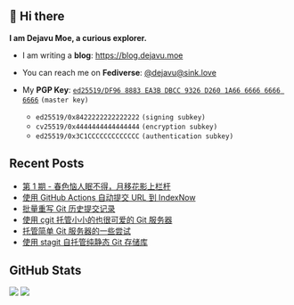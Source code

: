 ## 👋 Hi there

**I am Dejavu Moe, a curious explorer.**

- I am writing a **blog**: https://blog.dejavu.moe
- You can reach me on **Fediverse**: [@dejavu@sink.love](https://@dejavu@sink.love)
- My **PGP Key**: [`ed25519/DF96 8883 EA3B DBCC 9326 D260 1A66 6666 6666 6666`](https://xvo.es/pgp) `(master key)`

  - `ed25519/0x8422222222222222` `(signing subkey)`
  - `cv25519/0x4444444444444444` `(encryption subkey)`
  - `ed25519/0x3C1CCCCCCCCCCCCC` `(authentication subkey)`

## Recent Posts

<!-- BLOG-POST-LIST:START -->
- [第 1 期 - 春色恼人眠不得，月移花影上栏杆](https://blog.dejavu.moe/weekly/2023/05/27/issue-001/)
- [使用 GitHub Actions 自动提交 URL 到 IndexNow](https://blog.dejavu.moe/posts/automatically-submit-urls-to-indexnow-with-github-actions/)
- [批量重写 Git 历史提交记录](https://blog.dejavu.moe/posts/batch-rewriting-git-commit-history/)
- [使用 cgit 托管小小的也很可爱的 Git 服务器](https://blog.dejavu.moe/posts/hosting-minimal-git-server-with-cgit/)
- [托管简单 Git 服务器的一些尝试](https://blog.dejavu.moe/posts/try-hosting-simple-git-server/)
- [使用 stagit 自托管纯静态 Git 存储库](https://blog.dejavu.moe/posts/host-pure-static-git-repository-with-stagit/)
<!-- BLOG-POST-LIST:END -->

## GitHub Stats

![](https://fastly.jsdelivr.net/gh/DejavuMoe/GitHub-Stats@latest/generated/overview.svg)
![](https://fastly.jsdelivr.net/gh/DejavuMoe/GitHub-Stats@latest/generated/languages.svg)
